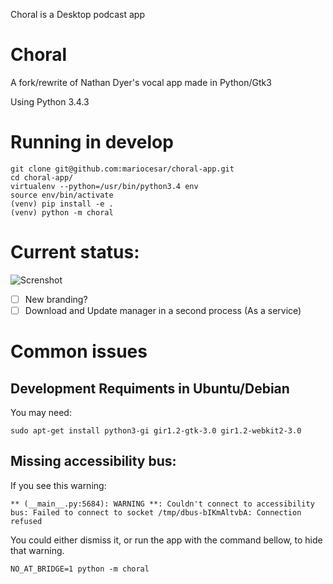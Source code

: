 Choral is a Desktop podcast app

# Choral

A fork/rewrite of Nathan Dyer's vocal app made in Python/Gtk3

Using Python 3.4.3

# Running in develop

    git clone git@github.com:mariocesar/choral-app.git
    cd choral-app/
    virtualenv --python=/usr/bin/python3.4 env
    source env/bin/activate
    (venv) pip install -e .
    (venv) python -m choral

# Current status:

![Screnshot](https://raw.githubusercontent.com/mariocesar/choral-app/master/screenshot.png)

- [ ] New branding?
- [ ] Download and Update manager in a second process (As a service)

# Common issues

## Development Requiments in Ubuntu/Debian

You may need:

    sudo apt-get install python3-gi gir1.2-gtk-3.0 gir1.2-webkit2-3.0

## Missing accessibility bus:

If you see this warning:

    ** (__main__.py:5684): WARNING **: Couldn't connect to accessibility bus: Failed to connect to socket /tmp/dbus-bIKmAltvbA: Connection refused

You could either dismiss it, or run the app with the command bellow,
to hide that warning.

    NO_AT_BRIDGE=1 python -m choral
